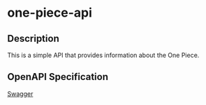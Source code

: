 # one-piece-api

## Description

This is a simple API that provides information about the One Piece.

## OpenAPI Specification

[Swagger](http://localhost:8000/swagger/index.html)